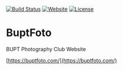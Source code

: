 [![Build Status](https://travis-ci.org/BuptFoto/BuptFoto.svg)](https://travis-ci.org/BuptFoto/BuptFoto)
[![Website](https://img.shields.io/website-up-down-green-red/https/buptfoto.com.svg)](https://buptfoto.com/)
[![License](https://img.shields.io/badge/license-CC4.0%20BY--NC--ND-orange.svg)](/blob/master/LICENSE)

# BuptFoto
BUPT Photography Club Website

[https://buptfoto.com/](https://buptfoto.com/)
